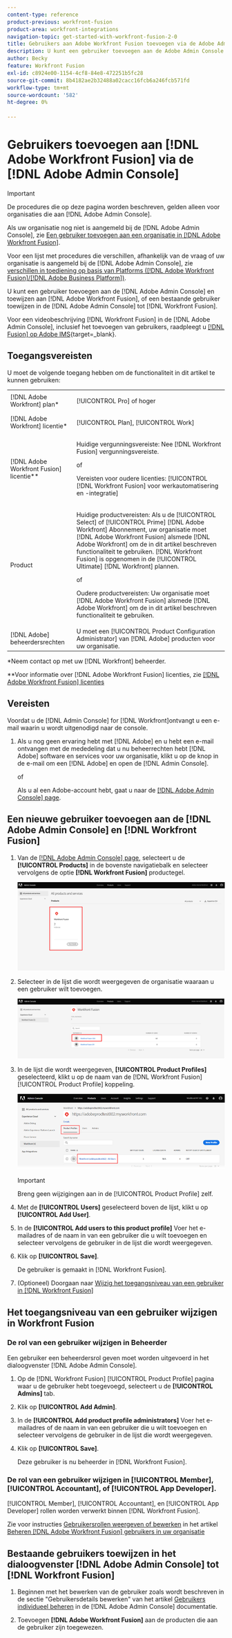 ```yaml
---
content-type: reference
product-previous: workfront-fusion
product-area: workfront-integrations
navigation-topic: get-started-with-workfront-fusion-2-0
title: Gebruikers aan Adobe Workfront Fusion toevoegen via de Adobe Admin Console
description: U kunt een gebruiker toevoegen aan de Adobe Admin Console en deze toewijzen aan Adobe Workfront Fusion, of een bestaande gebruiker in de Adobe Admin Console toewijzen aan Workfront Fusion.
author: Becky
feature: Workfront Fusion
exl-id: c8924e00-1154-4cf8-84e8-472251b5fc28
source-git-commit: 8b4182ae2b32488a02cacc16fcb6a246fcb571fd
workflow-type: tm+mt
source-wordcount: '582'
ht-degree: 0%

---
```


# Gebruikers toevoegen aan [!DNL Adobe Workfront Fusion] via de [!DNL Adobe Admin Console]

>[!IMPORTANT]
>
>De procedures die op deze pagina worden beschreven, gelden alleen voor organisaties die aan [!DNL Adobe Admin Console].
>
>Als uw organisatie nog niet is aangemeld bij de [!DNL Adobe Admin Console], zie [Een gebruiker toevoegen aan een organisatie in [!DNL Adobe Workfront Fusion]](../organizations/add-user-to-an-organization.md).
>
>Voor een lijst met procedures die verschillen, afhankelijk van de vraag of uw organisatie is aangemeld bij de [!DNL Adobe Admin Console], zie [verschillen in toediening op basis van Platforms ([!DNL Adobe Workfront Fusion]/[!DNL Adobe Business Platform])](../fusion-in-admin-console/fusion-adobe-admin-console.md).

U kunt een gebruiker toevoegen aan de [!DNL Adobe Admin Console] en toewijzen aan [!DNL Adobe Workfront Fusion], of een bestaande gebruiker toewijzen in de [!DNL Adobe Admin Console] tot [!DNL Workfront Fusion].

Voor een videobeschrijving [!DNL Workfront Fusion] in de [!DNL Adobe Admin Console], inclusief het toevoegen van gebruikers, raadpleegt u [[!DNL Fusion] op Adobe IMS](https://video.tv.adobe.com/v/3412464/){target=_blank}.

## Toegangsvereisten

U moet de volgende toegang hebben om de functionaliteit in dit artikel te kunnen gebruiken:

<table style="table-layout:auto"> 
 <col> 
 <col> 
 <tbody> 
  <tr> 
   <td role="rowheader">[!DNL Adobe Workfront] plan*</td> 
   <td> <p>[!UICONTROL Pro] of hoger</p> </td> 
  </tr> 
  <tr data-mc-conditions=""> 
   <td role="rowheader">[!DNL Adobe Workfront] licentie*</td> 
   <td> <p>[!UICONTROL Plan], [!UICONTROL Work]</p> </td> 
  </tr> 
  <tr> 
   <td role="rowheader">[!DNL Adobe Workfront Fusion] licentie**</td> 
   <td>
   <p>Huidige vergunningsvereiste: Nee [!DNL Workfront Fusion] vergunningsvereiste.</p>
   <p>of</p>
   <p>Vereisten voor oudere licenties: [!UICONTROL [!DNL Workfront Fusion] voor werkautomatisering en -integratie] </p>
   </td> 
  </tr> 
  <tr> 
   <td role="rowheader">Product</td> 
   <td>
   <p>Huidige productvereisten: Als u de [!UICONTROL Select] of [!UICONTROL Prime] [!DNL Adobe Workfront] Abonnement, uw organisatie moet [!DNL Adobe Workfront Fusion] alsmede [!DNL Adobe Workfront] om de in dit artikel beschreven functionaliteit te gebruiken. [!DNL Workfront Fusion] is opgenomen in de [!UICONTROL Ultimate] [!DNL Workfront] plannen.</p>
   <p>of</p>
   <p>Oudere productvereisten: Uw organisatie moet [!DNL Adobe Workfront Fusion] alsmede [!DNL Adobe Workfront] om de in dit artikel beschreven functionaliteit te gebruiken.</p>
   </td> 
  </tr>
   <tr> 
   <td role="rowheader">[!DNL Adobe] beheerdersrechten</td> 
   <td>U moet een [!UICONTROL Product Configuration Administrator] van [!DNL Adobe] producten voor uw organisatie.</td> 
  </tr>
  </tbody> 
</table>

&#42;Neem contact op met uw [!DNL Workfront] beheerder.

&#42;&#42;Voor informatie over [!DNL Adobe Workfront Fusion] licenties, zie [[!DNL Adobe Workfront Fusion] licenties](../../workfront-fusion/get-started/license-automation-vs-integration.md)



## Vereisten

Voordat u de [!DNL Admin Console] for [!DNL Workfront]ontvangt u een e-mail waarin u wordt uitgenodigd naar de console.

1. Als u nog geen ervaring hebt met [!DNL Adobe] en u hebt een e-mail ontvangen met de mededeling dat u nu beheerrechten hebt [!DNL Adobe] software en services voor uw organisatie, klikt u op de knop in de e-mail om een [!DNL Adobe] en open de [!DNL Admin Console].

   of

   Als u al een Adobe-account hebt, gaat u naar de [[!DNL Adobe Admin Console] page](https://adminconsole.adobe.com/).


## Een nieuwe gebruiker toevoegen aan de [!DNL Adobe Admin Console] en [!DNL Workfront Fusion]

1. Van de [[!DNL Adobe Admin Console] page](https://adminconsole.adobe.com/), selecteert u de **[!UICONTROL Products]** in de bovenste navigatiebalk en selecteer vervolgens de optie **[!DNL Workfront Fusion]** productegel.

   ![Fusie in Admin Console](assets/fusion-product-admin-console.png)

1. Selecteer in de lijst die wordt weergegeven de organisatie waaraan u een gebruiker wilt toevoegen.

   ![Fusion-instantie in Admin Console](assets/fusion-instances-admin-console.png)

1. In de lijst die wordt weergegeven, **[!UICONTROL Product Profiles]** geselecteerd, klikt u op de naam van de [!DNL Workfront Fusion] [!UICONTROL Product Profile] koppeling.

   ![Workfront Fusion-productprofiel](../../administration-and-setup/add-users/create-and-manage-users/assets/prod-profile-1.png)

   >[!IMPORTANT]
   >
   > Breng geen wijzigingen aan in de [!UICONTROL Product Profile] zelf.

1. Met de **[!UICONTROL Users]** geselecteerd boven de lijst, klikt u op **[!UICONTROL Add User]**.

1. In de **[!UICONTROL Add users to this product profile]** Voer het e-mailadres of de naam in van een gebruiker die u wilt toevoegen en selecteer vervolgens de gebruiker in de lijst die wordt weergegeven.

1. Klik op **[!UICONTROL Save]**.

   De gebruiker is gemaakt in [!DNL Workfront Fusion].

   <!--
    >[!IMPORTANT]
    >
    > Do not make any changes to the Product Profile itself.
    -->

1. (Optioneel) Doorgaan naar [Wijzig het toegangsniveau van een gebruiker in [!DNL Workfront Fusion]](#change-a-users-access-level-in-workfront-fusion)

## Het toegangsniveau van een gebruiker wijzigen in Workfront Fusion

### De rol van een gebruiker wijzigen in Beheerder

Een gebruiker een beheerdersrol geven moet worden uitgevoerd in het dialoogvenster [!DNL Adobe Admin Console].

1. Op de [!DNL Workfront Fusion] [!UICONTROL Product Profile] pagina waar u de gebruiker hebt toegevoegd, selecteert u de **[!UICONTROL Admins]** tab.

1. Klik op **[!UICONTROL Add Admin]**.

1. In de **[!UICONTROL Add product profile administrators]** Voer het e-mailadres of de naam in van een gebruiker die u wilt toevoegen en selecteer vervolgens de gebruiker in de lijst die wordt weergegeven.

1. Klik op **[!UICONTROL Save]**.

   Deze gebruiker is nu beheerder in [!DNL Workfront Fusion].

### De rol van een gebruiker wijzigen in [!UICONTROL Member], [!UICONTROL Accountant], of [!UICONTROL App Developer].

[!UICONTROL Member], [!UICONTROL Accountant], en [!UICONTROL App Developer] rollen worden verwerkt binnen [!DNL Workfront Fusion].

Zie voor instructies [Gebruikersrollen weergeven of bewerken](../organizations/manage-fusion-users.md#view-or-edit-user-roles) in het artikel [Beheren [!DNL Adobe Workfront Fusion] gebruikers in uw organisatie](../organizations/manage-fusion-users.md)

## Bestaande gebruikers toewijzen in het dialoogvenster [!DNL Adobe Admin Console] tot [!DNL Workfront Fusion]

1. Beginnen met het bewerken van de gebruiker zoals wordt beschreven in de sectie &quot;Gebruikersdetails bewerken&quot; van het artikel [Gebruikers individueel beheren](https://helpx.adobe.com/enterprise/using/manage-users-individually.html) in de [!DNL Adobe Admin Console] documentatie.

1. Toevoegen **[!DNL Adobe Workfront Fusion]** aan de producten die aan de gebruiker zijn toegewezen.
